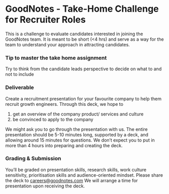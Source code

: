 GoodNotes - Take-Home Challenge for Recruiter Roles
===
This is a challenge to evaluate candidates interested in joining the GoodNotes team. It is meant to be short (<4 hrs) and serve as a way for the team to understand your approach in attracting candidates. 

### Tip to master the take home assignment

Try to think from the candidate leads perspective to decide on what to and not to include

### Deliverable
Create a recruitment presentation for your favourite company to help them recruit growth engineers.  Through this deck, we hope to

1) get an overview of the company product/ services and culture
2) be convinced to apply to the company 

We might ask you to go through the presentation with us.  The entire presentation should be 5-10 minutes long, supported by a deck, and allowing around 15 minutes for questions. We don’t expect you to put in more than 4 hours into preparing and creating the deck.

### Grading & Submission
You’ll be graded on presentation skills, research skills, work culture sensitivity, prioritisation skills and audience-oriented mindset.  Please share the deck to careers@goodnotes.com We will arrange a time for presentation upon receiving the deck.  
